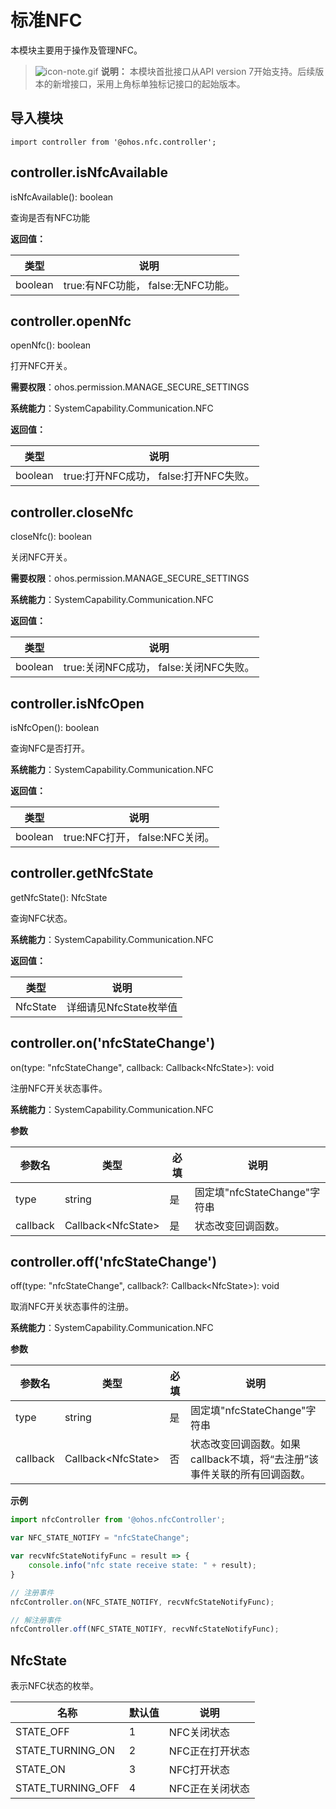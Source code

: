 # 标准NFC

本模块主要用于操作及管理NFC。

> ![icon-note.gif](public_sys-resources/icon-note.gif) **说明：**
> 本模块首批接口从API version 7开始支持。后续版本的新增接口，采用上角标单独标记接口的起始版本。


## **导入模块**

```
import controller from '@ohos.nfc.controller';
```


## controller.isNfcAvailable

isNfcAvailable(): boolean

查询是否有NFC功能

**返回值：**

| **类型** | **说明** |
| -------- | -------- |
| boolean | true:有NFC功能，&nbsp;false:无NFC功能。 |


## controller.openNfc

openNfc(): boolean

打开NFC开关。

**需要权限**：ohos.permission.MANAGE_SECURE_SETTINGS

**系统能力**：SystemCapability.Communication.NFC

**返回值：**

| **类型** | **说明** |
| -------- | -------- |
| boolean | true:打开NFC成功，&nbsp;false:打开NFC失败。 |

## controller.closeNfc

closeNfc(): boolean

关闭NFC开关。

**需要权限**：ohos.permission.MANAGE_SECURE_SETTINGS

**系统能力**：SystemCapability.Communication.NFC

**返回值：**

| **类型** | **说明**                                    |
| -------- | ------------------------------------------- |
| boolean  | true:关闭NFC成功，&nbsp;false:关闭NFC失败。 |

## controller.isNfcOpen

isNfcOpen(): boolean

查询NFC是否打开。

**系统能力**：SystemCapability.Communication.NFC

**返回值：**

| **类型** | **说明**                            |
| -------- | ----------------------------------- |
| boolean  | true:NFC打开，&nbsp;false:NFC关闭。 |

## controller.getNfcState

getNfcState(): NfcState

查询NFC状态。

**系统能力**：SystemCapability.Communication.NFC

**返回值：**

| **类型** | **说明**               |
| -------- | ---------------------- |
| NfcState | 详细请见NfcState枚举值 |

## controller.on('nfcStateChange')

on(type: "nfcStateChange", callback: Callback&lt;NfcState&gt;): void

注册NFC开关状态事件。

**系统能力**：SystemCapability.Communication.NFC

**参数**
  
  | **参数名** | **类型** | **必填** | **说明** |
  | -------- | -------- | -------- | -------- |
  | type | string | 是 | 固定填"nfcStateChange"字符串 |
  | callback | Callback&lt;NfcState&gt; | 是 | 状态改变回调函数。 |



## controller.off('nfcStateChange')

off(type: "nfcStateChange", callback?: Callback&lt;NfcState&gt;): void

取消NFC开关状态事件的注册。

**系统能力**：SystemCapability.Communication.NFC

**参数**
  
  | **参数名** | **类型** | **必填** | **说明** |
  | -------- | -------- | -------- | -------- |
  | type | string | 是 | 固定填"nfcStateChange"字符串 |
| callback | Callback&lt;NfcState&gt; | 否 | 状态改变回调函数。如果callback不填，将“去注册”该事件关联的所有回调函数。 |
  
**示例**

  ```js
  import nfcController from '@ohos.nfcController';
  
  var NFC_STATE_NOTIFY = "nfcStateChange";
  
  var recvNfcStateNotifyFunc = result => {
      console.info("nfc state receive state: " + result);
  }
  
  // 注册事件
  nfcController.on(NFC_STATE_NOTIFY, recvNfcStateNotifyFunc);
  
  // 解注册事件
  nfcController.off(NFC_STATE_NOTIFY, recvNfcStateNotifyFunc);
  ```

## NfcState

表示NFC状态的枚举。

| 名称 | 默认值 | 说明 |
| -------- | -------- | -------- |
| STATE_OFF | 1 | NFC关闭状态 |
| STATE_TURNING_ON | 2 | NFC正在打开状态 |
| STATE_ON | 3      | NFC打开状态 |
| STATE_TURNING_OFF | 4      | NFC正在关闭状态 |
